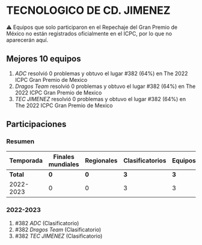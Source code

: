 # TECNOLOGICO DE CD. JIMENEZ

:warning: Equipos que solo participaron en el Repechaje del Gran Premio de México no están registrados oficialmente en el ICPC, por lo que no aparecerán aquí.

## Mejores 10 equipos

1. _ADC_ resolvió 0 problemas y obtuvo el lugar #382 (64%) en The 2022 ICPC Gran Premio de Mexico
1. _Dragos Team_ resolvió 0 problemas y obtuvo el lugar #382 (64%) en The 2022 ICPC Gran Premio de Mexico
1. _TEC JIMENEZ_ resolvió 0 problemas y obtuvo el lugar #382 (64%) en The 2022 ICPC Gran Premio de Mexico

## Participaciones

### Resumen

| Temporada | Finales mundiales | Regionales | Clasificatorios | Equipos |
| --- | --- | --- | --- | --- |
| **Total** | **0** | **0** | **3** | **3** |
| 2022-2023 | 0 | 0 | 3 | 3 |

### 2022-2023

1. #382 _ADC_ (Clasificatorio)
1. #382 _Dragos Team_ (Clasificatorio)
1. #382 _TEC JIMENEZ_ (Clasificatorio)



